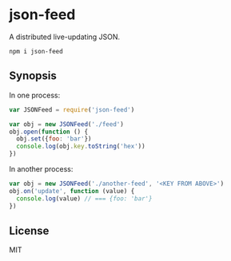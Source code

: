 # json-feed

A distributed live-updating JSON.

`npm i json-feed`

## Synopsis

In one process:

```javascript
var JSONFeed = require('json-feed')

var obj = new JSONFeed('./feed')
obj.open(function () {
  obj.set({foo: 'bar'})
  console.log(obj.key.toString('hex'))
})
```

In another process:

```javascript
var obj = new JSONFeed('./another-feed', '<KEY FROM ABOVE>')
obj.on('update', function (value) {
  console.log(value) // === {foo: 'bar'}
})
```

## License

MIT

